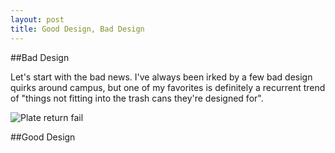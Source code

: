 ```yaml
---
layout: post
title: Good Design, Bad Design
---
```


##Bad Design

Let's start with the bad news. I've always been irked by a few bad design quirks around campus, but one of my favorites is definitely a recurrent trend of "things not fitting into the trash cans they're designed for". 

![Plate return fail]("/img/goodbad-design/PlateMisfit.jpg")



##Good Design

